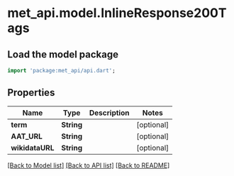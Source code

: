 # met_api.model.InlineResponse200Tags

## Load the model package
```dart
import 'package:met_api/api.dart';
```

## Properties
Name | Type | Description | Notes
------------ | ------------- | ------------- | -------------
**term** | **String** |  | [optional] 
**AAT_URL** | **String** |  | [optional] 
**wikidataURL** | **String** |  | [optional] 

[[Back to Model list]](../README.md#documentation-for-models) [[Back to API list]](../README.md#documentation-for-api-endpoints) [[Back to README]](../README.md)


